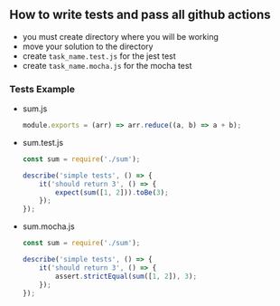 ## How to write tests and pass all github actions
- you must create directory where you will be working
- move your solution to the directory
- create ```task_name.test.js``` for the jest test
- create ```task_name.mocha.js``` for the mocha test 

### Tests Example
* sum.js
    ```javascript
    module.exports = (arr) => arr.reduce((a, b) => a + b);
    ```
* sum.test.js
    ```javascript
    const sum = require('./sum');

    describe('simple tests', () => {
        it('should return 3', () => {
            expect(sum([1, 2])).toBe(3);
        });
    });
    ```
* sum.mocha.js
    ```javascript
    const sum = require('./sum');
    
    describe('simple tests', () => {
        it('should return 3', () => {
            assert.strictEqual(sum([1, 2]), 3);
        });
    });
    ```
